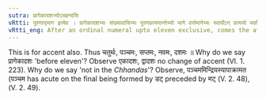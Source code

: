 ```yaml
---
sutra: प्रागेकादशभ्योऽच्छन्दसि
vRtti: पूरणाद्भाग इत्येव । प्रागेकादशभ्यः संख्यावाचिभ्यः पूरणप्रत्ययान्तेभ्यो भागे वर्त्तमानेभ्यः स्वार्थेऽन् प्रत्ययो भवति अच्छन्दसि विषये ॥
vRtti_eng: After an ordinal numeral upto eleven exclusive, comes the affix अन्, the word retaining its denotation, when a 'part' is meant : but not so in the _Chhandas_.
---
```

This is for accent also. Thus चतुर्थः, पञ्चमः, सप्तमः, नवमः, दशमः ॥ Why do we say प्रागेकादशः 'before eleven'? Observe एकादशः, द्वादशः no change of accent (VI. 1. 223). Why do we say 'not in the _Chhandas_'? Observe, पञ्चममिन्द्रियस्यापाक्रामत (पञ्चम has acute on the final being formed by डट् preceded by मट् (V. 2. 48), (V.  2. 49).
